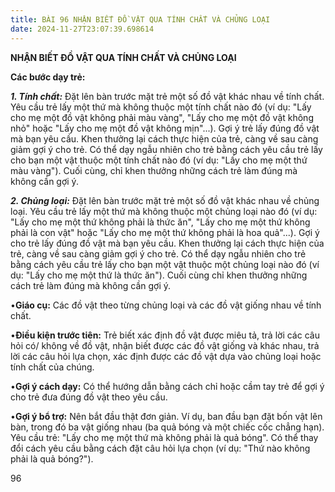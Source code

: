 ```yaml
---
title: BÀI 96 NHẬN BIẾT ĐỒ VẬT QUA TÍNH CHẤT VÀ CHỦNG LOẠI
date: 2024-11-27T23:07:39.698614
---
```


**NHẬN BIẾT ĐỒ VẬT QUA TÍNH CHẤT VÀ CHỦNG LOẠI**

**Các bước dạy trẻ:**

***1. Tính chất:*** Đặt lên bàn trước mặt trẻ một số đồ vật khác nhau
về tính chất. Yêu cầu trẻ lấy một thứ mà không thuộc một tính chất nào
đó (ví dụ: "Lấy cho mẹ một đồ vật không phải màu vàng", "Lấy cho mẹ
một đồ vật không nhỏ" hoặc "Lấy cho mẹ một đồ vật không mịn"...). Gợi
ý trẻ lấy đúng đồ vật mà bạn yêu cầu. Khen thưởng lại cách thực hiện
của trẻ, càng về sau càng giảm gợi ý cho trẻ. Có thể dạy ngẫu nhiên
cho trẻ bằng cách yêu cầu trẻ lấy cho bạn một vật thuộc một tính chất
nào đó (ví dụ: "Lấy cho mẹ một thứ màu vàng"). Cuối cùng, chỉ khen
thưởng những cách trẻ làm đúng mà không cần gợi ý.

***2. Chủng loại:*** Đặt lên bàn trước mặt trẻ một số đồ vật khác nhau
về chủng loại. Yêu cầu trẻ lấy một thứ mà không thuộc một chủng loại
nào đó (ví dụ: "Lấy cho mẹ một thứ không phải là thức ăn", "Lấy cho mẹ
một thứ không phải là con vật" hoặc "Lấy cho mẹ một thứ không phải là
hoa quả"...). Gợi ý cho trẻ lấy đúng đồ vật mà bạn yêu cầu. Khen
thưởng lại cách thực hiện của trẻ, càng về sau càng giảm gợi ý cho
trẻ. Có thể dạy ngẫu nhiên cho trẻ bằng cách yêu cầu trẻ lấy cho bạn
một vật thuộc một chủng loại nào đó (ví dụ: "Lấy cho mẹ một thứ là
thức ăn"). Cuối cùng chỉ khen thưởng những cách trẻ làm đúng mà không
cần gợi ý.

•**Giáo cụ:** Các đồ vật theo từng chủng loại và các đồ vật giống nhau
về tính chất.

•**Điều kiện trước tiên:** Trẻ biết xác định đồ vật được miêu tả, trả
lời các câu hỏi có/ không về đồ vật, nhận biết được các đồ vật giống
và khác nhau, trả lời các câu hỏi lựa chọn, xác định được các đồ vật
dựa vào chủng loại hoặc tính chất của chúng.

•**Gợi ý cách dạy:** Có thể hướng dẫn bằng cách chỉ hoặc cầm tay trẻ
để gợi ý cho trẻ đưa đúng đồ vật theo yêu cầu.

•**Gợi ý bổ trợ:** Nên bắt đầu thật đơn giản. Ví dụ, ban đầu bạn đặt
bốn vật lên bàn, trong đó ba vật giống nhau (ba quả bóng và một chiếc
cốc chẳng hạn). Yêu cầu trẻ: "Lấy cho mẹ một thứ mà không phải là quả
bóng". Có thể thay đổi cách yêu cầu bằng cách đặt câu hỏi lựa chọn (ví
dụ: "Thứ nào không phải là quả bóng?").

96


